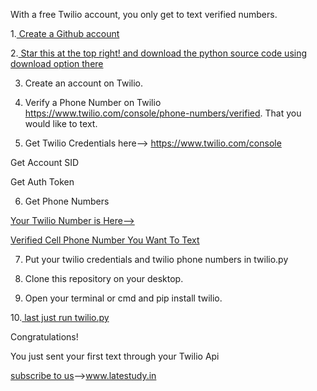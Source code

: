 With a free Twilio account, you only get to text verified numbers.

1.<a href="http://www.latestudy.in"> Create a Github account</a>

2.<a href="http://www.latestudy.in"> Star this at the top right! and download the  python source code using download option there</a>

3. Create an account on Twilio.

4. Verify a Phone Number on Twilio https://www.twilio.com/console/phone-numbers/verified. That you would like to text.

5. Get Twilio Credentials here--> 
 https://www.twilio.com/console

Get Account SID

Get Auth Token

6. Get Phone Numbers
 
 <a href="https://www.twilio.com/console/phone-numbers/incoming">Your Twilio Number is Here--></a>

<a href="https://www.twilio.com/console/phone-numbers/verified">Verified Cell Phone Number You Want To Text</a>

7. Put your twilio credentials and twilio phone numbers in twilio.py

8. Clone this repository on your desktop.

9. Open your terminal or cmd  and pip install twilio.

10.<a href="http://www.latestudy.in"> last just run twilio.py </a>

Congratulations!
 
 You just sent your first text through your Twilio Api
 
<a href="http://www.latestudy.in">  subscribe to us</a>-->www.latestudy.in
